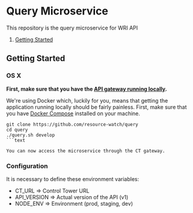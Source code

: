 # Query Microservice


This repository is the query microservice for WRI API

1. [Getting Started](#getting-started)

## Getting Started

### OS X

**First, make sure that you have the [API gateway running
locally](https://github.com/control-tower/control-tower).**

We're using Docker which, luckily for you, means that getting the
application running locally should be fairly painless. First, make sure
that you have [Docker Compose](https://docs.docker.com/compose/install/)
installed on your machine.

```
git clone https://github.com/resource-watch/query
cd query
./query.sh develop
```text

You can now access the microservice through the CT gateway.

```

### Configuration

It is necessary to define these environment variables:

* CT_URL => Control Tower URL
* API_VERSION => Actual version of the API (v1)
* NODE_ENV => Environment (prod, staging, dev)


